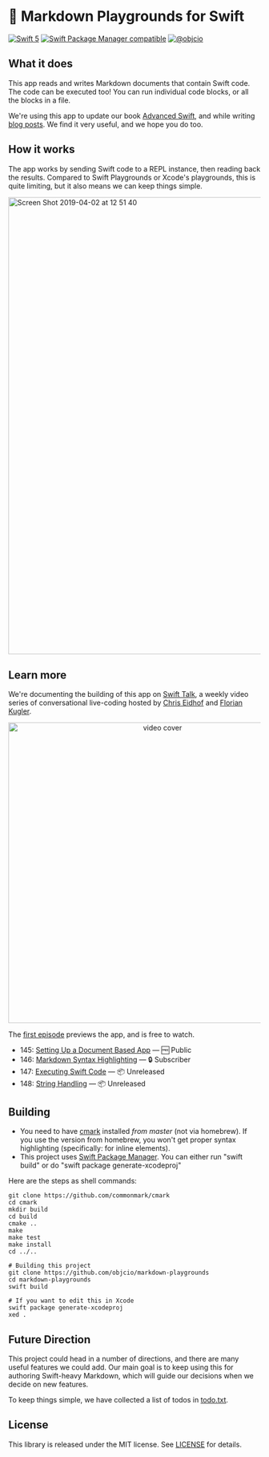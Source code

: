 # 🎰 Markdown Playgrounds for Swift

[![Swift 5](https://img.shields.io/badge/swift-5-ED523F.svg?style=flat)](https://swift.org/download/) [![Swift Package Manager compatible](https://img.shields.io/badge/Swift%20Package%20Manager-compatible-brightgreen.svg)](https://github.com/apple/swift-package-manager) [![@objcio](https://img.shields.io/badge/contact-%40objcio-blue.svg?style=flat)](https://twitter.com/objcio)

## What it does

This app reads and writes Markdown documents that contain Swift code. The code can be executed too! You can run individual code blocks, or all the blocks in a file.

We're using this app to update our book [Advanced Swift](https://www.objc.io/books/advanced-swift/), and while writing [blog posts](https://www.objc.io/blog/archive/). We find it very useful, and we hope you do too.

## How it works

The app works by sending Swift code to a REPL instance, then reading back the results. Compared to Swift Playgrounds or Xcode's playgrounds, this is quite limiting, but it also means we can keep things simple.

<img width="912" alt="Screen Shot 2019-04-02 at 12 51 40" src="https://user-images.githubusercontent.com/5382/55397985-bdfca180-5547-11e9-8820-7cf3012c6e53.png">

## Learn more

We're documenting the building of this app on [Swift Talk](https://talk.objc.io/collections/markdown-playgrounds), a weekly video series of conversational live-coding hosted by [Chris Eidhof](https://twitter.com/chriseidhof) and [Florian Kugler](https://twitter.com/floriankugler).

<p align="center">
    <a href="https://talk.objc.io/episodes/S01E145-setting-up-a-document-based-app">
      <img width="600" alt="video cover" src="https://i.vimeocdn.com/video/769411132.jpg">
    </a>
</p>

The [first episode](https://talk.objc.io/episodes/S01E145-setting-up-a-document-based-app) previews the app, and is free to watch.

- 145: [Setting Up a Document Based App](https://talk.objc.io/episodes/S01E145-setting-up-a-document-based-app) — 🆓 Public
- 146: [Markdown Syntax Highlighting](https://talk.objc.io/episodes/S01E146-markdown-syntax-highlighting) — 🔒 Subscriber
- 147: [Executing Swift Code](https://talk.objc.io/episodes/S01E147-executing-swift-code) — 📦 Unreleased
- 148: [String Handling](https://talk.objc.io/episodes/S01E148-string-handling) — 📦 Unreleased


## Building

- You need to have [cmark](https://github.com/commonmark/cmark) installed *from master* (not via homebrew). If you use the version from homebrew, you won't get proper syntax highlighting (specifically: for inline elements).
- This project uses [Swift Package Manager](https://github.com/apple/swift-package-manager). You can either run "swift build" or do "swift package generate-xcodeproj"

Here are the steps as shell commands:

```
git clone https://github.com/commonmark/cmark
cd cmark
mkdir build
cd build
cmake ..
make
make test
make install
cd ../..

# Building this project
git clone https://github.com/objcio/markdown-playgrounds
cd markdown-playgrounds
swift build

# If you want to edit this in Xcode
swift package generate-xcodeproj
xed .
```

## Future Direction

This project could head in a number of directions, and there are many useful features we could add. Our main goal is to keep using this for authoring Swift-heavy Markdown, which will guide our decisions when we decide on new features.

To keep things simple, we have collected a list of todos in [todo.txt](todo.txt).

## License

This library is released under the MIT license. See [LICENSE](LICENSE) for details.
